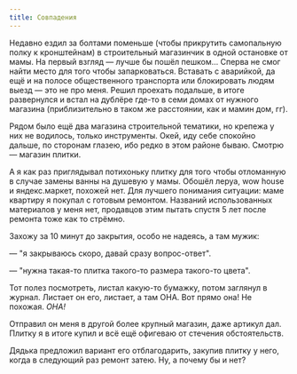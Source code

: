 ```yaml
---
title: Совпадения
---
```


Недавно ездил за болтами поменьше (чтобы прикрутить самопальную полку к кронштейнам) в строительный магазинчик в одной остановке от мамы. На первый взгляд — лучше бы пошёл пешком... Сперва не смог найти место для того чтобы запарковаться. Вставать с аварийкой, да ещё и на полосе общественного транспорта или блокировать людям выезд — это не про меня. Решил проехать подальше, в итоге развернулся и встал на дублёре где-то в семи домах от нужного магазина (приблизительно в таком же расстоянии, как и мамин дом, гг).

Рядом было ещё два магазина строительной тематики, но крепежа у них не водилось, только инструменты. Окей, иду себе спокойно дальше, по сторонам глазею, ибо редко в этом районе бываю. Смотрю — магазин плитки. 

А я как раз приглядывал потихоньку плитку для того чтобы отломанную в случае замены ванны на душевую у мамы. Обошёл леруа, wow house и яндекс.маркет, похожей нет. Для лучшего понимания ситуации: маме квартиру я покупал с готовым ремонтом. Названий использованных материалов у меня нет, продавцов этим пытать спустя 5 лет после ремонта тоже как
то стрёмно.

Захожу за 10 минут до закрытия, особо не надеясь, а там мужик:

— "я закрываюсь скоро, давай сразу вопрос-ответ".

— "нужна такая-то плитка такого-то размера такого-то цвета". 

Тот полез посмотреть, листал какую-то бумажку, потом заглянул в журнал. Листает он его, листает, а там ОНА. Вот прямо она! Не похожая. _ОНА!_

Отправил он меня в другой более крупный магазин, даже артикул дал. Плитку я в итоге купил и всё ещё офигеваю от стечения обстоятельств. 

Дядька предложил вариант его отблагодарить, закупив плитку у него, когда в следующий раз ремонт затею. Ну, а почему бы и нет?
